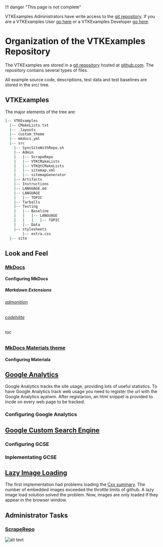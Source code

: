 !!! danger "This page is not complete"

VTKExamples Administrators have write access to the [git repository]([https://github.com/lorensen/VTKExamples). If you are a VTKExamples User [go here](/Instructions/ForUsers) or a VTKExamples Developer [go here](/Instructions/ForDevelopers).

# Organization of the VTKExamples Repository

The VTKExamples are stored in a [git repository](https://github.com/lorensen/VTKExamples.git) hosted at [github.com](http://www.github.com/). The repository contains several types of files.

All example source code, descriptions, test data and test baselines are stored in the src/ tree.

## VTKExamples

The major elements of the tree are:

``` bash
|-- VTKExamples
  |-- CMakeLists.txt
  |-- _layouts
  |-- custom_theme
  |-- mkdocs.yml
  |-- src
    |-- SyncSiteWithRepo.sh
    |-- Admin
    |   |-- ScrapeRepo
    |   |-- VTKCMakeLists
    |   |-- VTKQtCMakeLists
    |   |-- sitemap.xml
    |   |-- sitemapGenerator
    |-- Artifacts
    |-- Instructions
    |-- LANGUAGE.md
    |-- LANGUAGE
    |   |-- TOPIC
    |-- Tarballs
    |-- Testing
    |   |-- Baseline
    |   |   |-- LANGUAGE
    |   |   |   |-- TOPIC
    |   |-- Data
    |-- stylesheets
        |-- extra.css
  |-- site
```
## Look and Feel

### [MkDocs](http://www.mkdocs.org/)
#### Configuring MkDocs
##### Markdown Extensions
###### [admonition](http://squidfunk.github.io/mkdocs-material/extensions/admonition/)
###### [codehilite](http://squidfunk.github.io/mkdocs-material/extensions/codehilite/)
###### toc

### [MkDocs Materials theme](http://squidfunk.github.io/mkdocs-material/)

#### Configuring Materiala

## [Google Analytics](https://analytics.google.com/)
Google Analytics tracks the site usage, providing lots of useful statistics. To have Google Analytics track web usage you need to register the url with the Google Analytics ayatwm. After registarion, an html snippet is provided to incde on every web page to be tracked.

### Configuring Google Analytics

## [Google Custom Search Engine](https://analytics.google.com/)

### Configuring GCSE

### Inplementating GCSE

## [Lazy Image Loading](https://davidwalsh.name/lazyload-image-fade)

The first implementation had problems loading the [Cxx summary](/Cxx). The number of embedded images exceeded the throttle limits of github. A lazy image load solution solved the problem. Now, images are only loaded if they appear in the browser window.

## Administrator Tasks

### [ScrapeRepo](https://github.com/lorensen/VTKExamples/blob/master/src/Admin/ScrapeRepo)

![alt text](https://github.com/lorensen/VTKExamples/blob/master/src/Artifacts/ScrapeRepo.png "ScrapeRepo")
